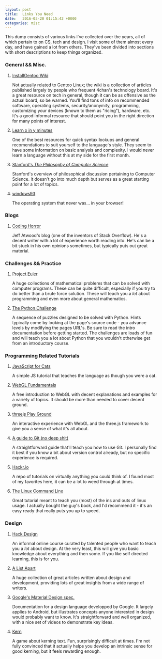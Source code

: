 ```yaml
---
layout: post
title:  Links You Need
date:   2016-03-20 01:15:42 +0000
categories: misc
---
```


This dump consists of various links I've collected over the years, all of which pertain to on CS, tech and design. I visit some of them almost every day, and have gained a lot from others. They've been divided into sections with short descriptions to keep things organized.

### General && Misc.

1. [InstallGentoo Wiki](https://wiki.installgentoo.com/index.php/Main_Page)

	Not actually related to Gentoo Linux; the wiki is a collection of articles published largely by people who frequent 4chan's technology board. It's a great resource on tech in general, though it can be as offensive as the actual board, so be warned. You'll find tons of info on recommended software, operating systems, security/anonymity, programming, customizing your devices (known to them as "ricing"), hardware, etc. It's a good informal resource that should point you in the right direction for many points of interest.

2. [Learn x in y minutes](https://learnxinyminutes.com/)

	One of the best resources for quick syntax lookups and general recomendations to suit yourself to the language's style. They seem to have some information on basic analysis and complexity. I would never learn a language without this at my side for the first month.


4. [Stanford's *The Philosophy of Computer Science*](http://plato.stanford.edu/entries/computer-science/#ComArt)

	Stanford's overview of philosophical discussion pertaining to Computer Science. It doesn't go into much depth but serves as a great starting point for a lot of topics.


3. [windows93](http://www.windows93.net/)

	The operating system that never was... in your browser!

### Blogs

1. [Coding Horror](http://blog.codinghorror.com/)

	Jeff Atwood's blog (one of the inventors of Stack Overflow). He's a decent writer with a lot of experience worth reading into. He's can be a bit stuck in his own opinions sometimes, but typically puts out great material.

### Challenges && Practice

1. [Project Euler](https://projecteuler.net/archives)

	A huge collections of mathematical problems that can be solved with computer programs. These can be quite difficult, especially if you try to do better than a brute force solution. These will teach you a *lot* about programming and even more about general mathematics.

2. [The Python Challenge](http://www.pythonchallenge.com/)

	A sequence of puzzles designed to be solved with Python. Hints typically come by looking at the page's source code - you advance levels by modifying the pages URL's. Be sure to read the intro documentation before getting started. The challenges are loads of fun and will teach you a lot about Python that you wouldn't otherwise get from an introductory course.

### Programming Related Tutorials
1. [JavaScript for Cats](http://jsforcats.com/)

	A simple JS tutorial that teaches the language as though you were a cat.

2. [WebGL Fundamentals](http://webglfundamentals.org/)

	A free introduction to WebGL with decent explanations and examples for a variety of topics. It should be more than needed to cover decent ground.

3. [threejs Play Ground](http://threejsplaygnd.brangerbriz.net/)

	An interactive experience with WebGL and the three.js framework to give you a sense of what it's all about.

3. [A guide to Git (no deep shit)](http://rogerdudler.github.io/git-guide/)

	A straightforward guide that'll teach you how to use Git. I personally find it best if you know a bit about version control already, but no specific experience is required.

4. [Hackr.io](http://hackr.io/)

	A repo of tutorials on virtually anything you could think of. I found most of my favorites here, it can be a lot to weed through at times.

5. [The Linux Command Line](http://linuxcommand.org/index.php)

	Great tutorial meant to teach you (most) of the ins and outs of linux usage. I actually bought the guy's book, and I'd recommend it - it's an easy ready that really puts you up to speed.

### Design
1. [Hack Design](https://hackdesign.org/lessons)

	An informal online course curated by talented people who want to teach you a *lot* about design. At the very least, this will give you basic knowledge about everything and then some. If you like self directed learning, this is for you.

2. [A List Apart](http://alistapart.com/articles)

	A huge collection of great articles written about design and development, providing lots of great insights from a wide range of writers.

3. [Google's Material Design spec.](http://www.google.com/design/spec/material-design/introduction.html#)

	Documentation for a design language developped by Google. It largely applies to Android, but illustrates concepts anyone interested in design would probably want to know. It's straightforward and well organized, with a nice set of videos to demonstrate key ideas.

4. [Kern](http://type.method.ac/#)

	A game about kerning text. Fun, surprisingly difficult at times. I'm not fully convinced that it actually helps you develop an intrinsic sense for good kerning, but it feels rewarding enough.
